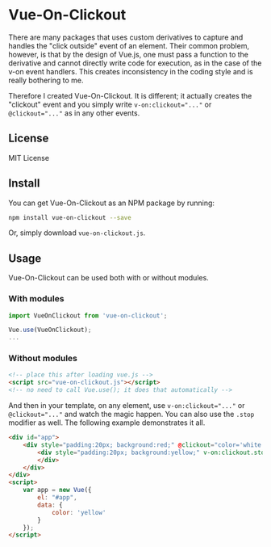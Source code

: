 # Vue-On-Clickout

There are many packages that uses custom derivatives to capture and
handles the "click outside" event of an element. Their common problem,
however, is that by the design of Vue.js, one must pass a function to
the derivative and cannot directly write code for execution, as in the
case of the v-on event handlers. This creates inconsistency in
the coding style and is really bothering to me.

Therefore I created Vue-On-Clickout. It is different; it actually creates the "clickout" event
and you simply write `v-on:clickout="..."` or `@clickout="..."` as in
any other events.

## License

MIT License

## Install

You can get Vue-On-Clickout as an NPM package by running:
```bash
npm install vue-on-clickout --save
```
Or, simply download `vue-on-clickout.js`.


## Usage

Vue-On-Clickout can be used both with or without modules.

### With modules

```javascript
import VueOnClickout from 'vue-on-clickout';

Vue.use(VueOnClickout);
...
```

### Without modules

```html
<!-- place this after loading vue.js -->
<script src="vue-on-clickout.js"></script>
<!-- no need to call Vue.use(); it does that automatically -->
```

And then in your template, on any element, use `v-on:clickout="..."` or `@clickout="..."` and watch the magic happen. You can also use the `.stop` modifier as well. The following example demonstrates it all.

```html
<div id="app">
	<div style="padding:20px; background:red;" @clickout="color='white'">
		<div style="padding:20px; background:yellow;" v-on:clickout.stop="color='red'" v-on:click="color='yellow'">{{color}}
		</div>
	</div>
</div>
<script>
	var app = new Vue({
		el: "#app",
		data: {
			color: 'yellow'
		}
	});
</script>
```